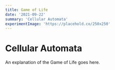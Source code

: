 ```yaml
---
title: Game of Life
date: '2021-09-22'
summary: 'Cellular Automata'
experimentImage: 'https://placehold.co/250x250'
---
```


<!-- Experiments will go here -->

# Cellular Automata

An explanation of the Game of Life goes here.
